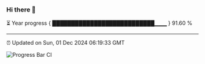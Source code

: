 ### Hi there 👋

⏳ Year progress { ███████████████████████████▁▁▁ } 91.60 %

---

⏰ Updated on Sun, 01 Dec 2024 06:19:33 GMT

![Progress Bar CI](https://github.com/liununu/liununu/workflows/Progress%20Bar%20CI/badge.svg)
